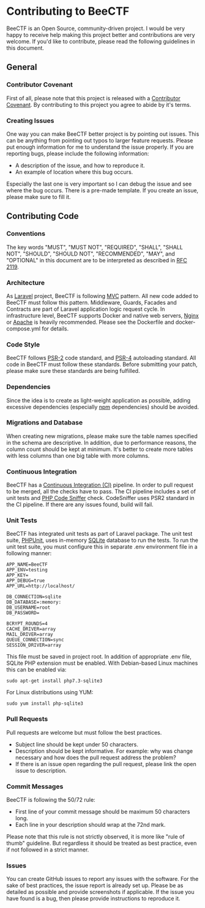 # Contributing to BeeCTF
BeeCTF is an Open Source, community-driven project. I would be very happy to receive help making this project better and contributions are very welcome. If you'd like to contribute, please read the following guidelines in this document.

## General

### Contributor Covenant
First of all, please note that this project is released with a [Contributor Covenant](https://www.contributor-covenant.org/). By contributing to this project you agree to abide by it's terms. 

### Creating Issues
One way you can make BeeCTF better project is by pointing out issues. This can be anything from pointing out typos to larger feature requests. Please put enough information for me to understand the issue properly. If you are reporting bugs, please include the following information:

- A description of the issue, and how to reproduce it.
- An example of location where this bug occurs. 

Especially the last one is very important so I can debug the issue and see where the bug occurs. There is a pre-made template. If you create an issue, please make sure to fill it.

## Contributing Code 

### Conventions
The key words "MUST", "MUST NOT", "REQUIRED", "SHALL", "SHALL
NOT", "SHOULD", "SHOULD NOT", "RECOMMENDED",  "MAY", and
"OPTIONAL" in this document are to be interpreted as described in
[RFC 2119](https://www.ietf.org/rfc/rfc2119.txt).

### Architecture
As [Laravel](https://laravel.com/) project, BeeCTF is following [MVC](https://www.codecademy.com/articles/mvc) pattern. All new code added to BeeCTF must follow this pattern. Middleware, Guards, Facades and Contracts are part of Laravel application logic request cycle. In infrastructure level, BeeCTF supports Docker and native web servers, [Nginx](https://www.nginx.com/) or [Apache](https://httpd.apache.org/) is heavily recommended. Please see the Dockerfile and docker-compose.yml for details. 

### Code Style 
BeeCTF follows [PSR-2](https://www.php-fig.org/psr/psr-2/) code standard, and [PSR-4](https://www.php-fig.org/psr/psr-4/) autoloading standard. All code in BeeCTF must follow these standards. Before submitting your patch, please make sure these standards are being fulfilled.

### Dependencies
Since the idea is to create as light-weight application as possible, adding excessive dependencies (especially [npm](https://www.npmjs.com/) dependencies) should be avoided. 

### Migrations and Database
When creating new migrations, please make sure the table names specified in the schema are descriptive. In addition, due to performance reasons, the column count should be kept at minimum. It's better to create more tables with less columns than one big table with more columns.

### Continuous Integration
BeeCTF has a [Continuous Integration (CI)](https://en.wikipedia.org/wiki/Continuous_integration) pipeline. In order to pull request to be merged, all the checks have to pass. The CI pipeline includes a set of unit tests and [PHP Code Sniffer](https://github.com/squizlabs/PHP_CodeSniffer) check. CodeSniffer uses PSR2 standard in the CI pipeline. If there are any issues found, build will fail.

### Unit Tests
BeeCTF has integrated unit tests as part of Laravel package. The unit test suite, [PHPUnit](https://phpunit.de/), uses in-memory [SQLite](https://www.sqlite.org/index.html) database to run the tests. To run the unit test suite, you must configure this in separate .env environment file in a following manner:

```
APP_NAME=BeeCTF
APP_ENV=testing
APP_KEY=
APP_DEBUG=true
APP_URL=http://localhost/

DB_CONNECTION=sqlite
DB_DATABASE=:memory:
DB_USERNAME=root
DB_PASSWORD=

BCRYPT_ROUNDS=4
CACHE_DRIVER=array
MAIL_DRIVER=array
QUEUE_CONNECTION=sync
SESSION_DRIVER=array
```

This file must be saved in project root. In addition of appropriate .env file, SQLite PHP extension must be enabled. With Debian-based Linux machines this can be enabled via:

```
sudo apt-get install php7.3-sqlite3
```

For Linux distributions using YUM:

```
sudo yum install php-sqlite3
```

### Pull Requests
Pull requests are welcome but must follow the best practices.
- Subject line should be kept under 50 characters.
- Description should be kept informative. For example: why was change necessary and how does the pull request address the problem? 
- If there is an issue open regarding the pull request, please link the open issue to description.

### Commit Messages
BeeCTF is following the 50/72 rule:
- First line of your commit message should be maximum 50 characters long.
- Each line in your description should wrap at the 72nd mark. 

Please note that this rule is not strictly observed, it is more like "rule of thumb" guideline. But regardless it should be treated as best practice, even if not followed in a strict manner.

### Issues
You can create GitHub issues to report any issues with the software. For the sake of best practices, the issue report is already set up. Please be as detailed as possible and provide screenshots if applicable. If the issue you have found is a bug, then please provide instructions to reproduce it.